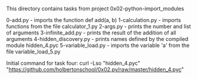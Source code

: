 This directory contains tasks from project 0x02-python-import_modules

0-add.py - imports the function def add(a, b)
1-calculation.py - imports functions from the file calculator_1.py
2-args.py - prints the number and list of arguments
3-infinite_add.py - prints the result of the addition of all arguments
4-hidden_discovery.py - prints names defined by the compiled module hidden_4.pyc
5-variable_load.py - imports the variable 'a' from the file variable_load_5.py

Initial command for task four: curl -Lso "hidden_4.pyc" "https://github.com/holbertonschool/0x02.py/raw/master/hidden_4.pyc"
